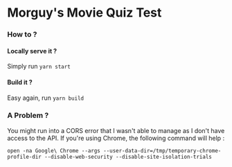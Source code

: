 # Morguy's Movie Quiz Test

### How to ?

#### Locally serve it ?

Simply run `yarn start`

#### Build it ?

Easy again, run `yarn build`

### A Problem ?

You might run into a CORS error that I wasn't able to manage as I don't have access to the API.
If you're using Chrome, the following command will help :

`open -na Google\ Chrome --args --user-data-dir=/tmp/temporary-chrome-profile-dir --disable-web-security --disable-site-isolation-trials`
